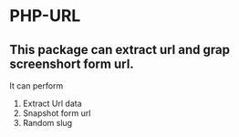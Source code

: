# PHP-URL
## This package can extract url and grap screenshort form url.

It can perform
 1. Extract Url data
 2. Snapshot form url 
 3. Random slug